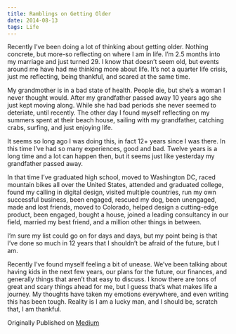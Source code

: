 ```yaml
---
title: Ramblings on Getting Older
date: 2014-08-13
tags: Life
---
```


Recently I’ve been doing a lot of thinking about getting older. Nothing concrete, but more-so reflecting on where I am in life. I’m 2.5 months into my marriage and just turned 29. I know that doesn’t seem old, but events around me have had me thinking more about life. It’s not a quarter life crisis, just me reflecting, being thankful, and scared at the same time.

My grandmother is in a bad state of health. People die, but she’s a woman I never thought would. After my grandfather passed away 10 years ago she just kept moving along. While she had bad periods she never seemed to deteriate, until recently. The other day I found myself reflecting on my summers spent at their beach house, sailing with my grandfather, catching crabs, surfing, and just enjoying life.

It seems so long ago I was doing this, in fact 12+ years since I was there. In this time I’ve had so many experiences, good and bad. Twelve years is a long time and a lot can happen then, but it seems just like yesterday my grandfather passed away.

In that time I’ve graduated high school, moved to Washington DC, raced mountain bikes all over the United States, attended and graduated college, found my calling in digital design, visited multiple countries, run my own successful business, been engaged, rescued my dog, been unengaged, made and lost friends, moved to Colorado, helped design a cutting-edge product, been engaged, bought a house, joined a leading consultancy in our field, married my best friend, and a million other things in between.

I’m sure my list could go on for days and days, but my point being is that I’ve done so much in 12 years that I shouldn’t be afraid of the future, but I am.

Recently I’ve found myself feeling a bit of unease. We’ve been talking about having kids in the next few years, our plans for the future, our finances, and generally things that aren’t that easy to discuss. I know there are tons of great and scary things ahead for me, but I guess that’s what makes life a journey. My thoughts have taken my emotions everywhere, and even writing this has been tough. Reality is I am a lucky man, and I should be, scratch that, I am thankful.

Originally Published on [Medium](https://medium.com/@andrewcohen/ramblings-on-getting-older-b52d9b1ed84b)
